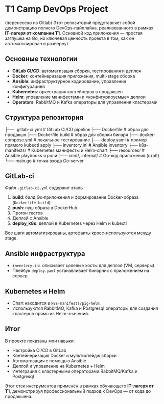 # T1 Camp DevOps Project

(перенесено из Gitlab)
Этот репозиторий представляет собой демонстрацию полного DevOps-пайплайна, реализованного в рамках **IT-лагеря от компании Т1**. Основной код приложения — простая заглушка на Go, но ключевая ценность проекта в том, как он автоматизирован и развернут.

## Основные технологии
- **GitLab CI/CD**: автоматизация сборки, тестирования и деплоя
- **Docker**: контейнеризация приложения, multi-stage сборка
- **Ansible**: инфраструктурное кодирование, управление конфигурацией
- **Kubernetes**: оркестрация контейнеров в продакшен
- **Helm**: управление манифестами и «конфигурируемые» деплои
- **Operators**: RabbitMQ и Kafka операторы для управления кластерами

## Структура репозитория
├── .gitlab-ci.yml         # GitLab CI/CD pipeline
├── Dockerfile             # образ для продакшн
├── Dockerfile.build       # образ для сборки бинаря
├── docker-compose.yml     # локальное тестирование
├── deploy.yaml            # пример прямого kubectl apply
├── inventory.ini          # Ansible inventory
├── k8s-manifests/         # Kubernetes манифесты и Helm-chart
├── resources/             # Ansible playbooks и роли
├── cmd/, internal/        # Go-код приложения (стаб)
└── main.go                # точка входа Go-server
## GitLab-ci

Файл `.gitlab-ci.yml` содержит этапы:

1. **build**: билд Go‑приложения и формирование Docker-образа (`Dockerfile.build`)
2. **push**: пуш образа в DockerHub
3. Прогон тестов
4. Деплой с Ansible
5. **deploy_k8s**: деплой в Kubernetes через Helm и kubectl

Все шаги автоматизированы, артефакты кросс-используются между stage. 

## Ansible инфраструктура
- `inventory.ini` описывает целевые хосты для деплоя (VM, серверы).
- Плейбук `deploy.yaml` устанавливает бинарник с приложением на сервер.

## Kubernetes и Helm
- Chart находится в `k8s-manifests/pig-helm`.
- Используются RabbitMQ, Kafka и Postgresql операторы для создания кластеров прямо из Helm-значений.

## Итог

В проекте показаны мои навыки:

- Настройка CI/CD в GitLab
- Контейнеризация Docker и мультистейдж сборки
- Автоматизация с помощью Ansible
- Деплой и управление на Kubernetes + Helm
- Интеграция с кластерными операторами RabbitMQ/Kafka и Postgresql

Этот стек инструментов применён в рамках обучающего **IT-лагеря от Т1**, демонстрируя профессиональный подход к DevOps — от кода до продакшена.
